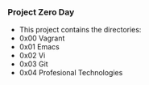 ### Project Zero Day
* This project contains  the directories:
* 0x00 Vagrant
* 0x01 Emacs
* 0x02 Vi
* 0x03 Git
* 0x04 Profesional Technologies 